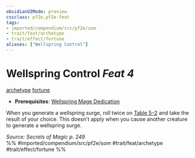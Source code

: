 ```yaml
---
obsidianUIMode: preview
cssclass: pf2e,pf2e-feat
tags:
- imported/compendium/src/pf2e/som
- trait/feat/archetype
- trait/effect/fortune
aliases: ["Wellspring Control"]
---
```

# Wellspring Control  *Feat 4*  
[archetype](archetype.md)  [fortune](fortune.md)  

- **Prerequisites**: [Wellspring Mage Dedication](wellspring-mage-dedication-som.md)

When you generate a wellspring surge, roll twice on [Table 5–2](wellspring-surges-som.md) and take the result of your choice. This doesn't apply when you cause another creature to generate a wellspring surge.

*Source: Secrets of Magic p. 249*  
%% #imported/compendium/src/pf2e/som #trait/feat/archetype #trait/effect/fortune %%